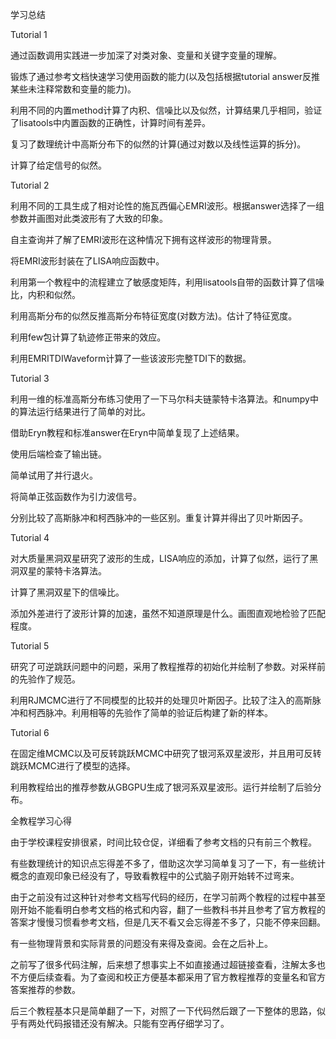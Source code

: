 学习总结


Tutorial 1

通过函数调用实践进一步加深了对类对象、变量和关键字变量的理解。

锻炼了通过参考文档快速学习使用函数的能力(以及包括根据tutorial answer反推某些未注释常数和变量的能力)。

利用不同的内置method计算了内积、信噪比以及似然，计算结果几乎相同，验证了lisatools中内置函数的正确性，计算时间有差异。

复习了数理统计中高斯分布下的似然的计算(通过对数以及线性运算的拆分)。

计算了给定信号的似然。






Tutorial 2

利用不同的工具生成了相对论性的施瓦西偏心EMRI波形。根据answer选择了一组参数并画图对此类波形有了大致的印象。

自主查询并了解了EMRI波形在这种情况下拥有这样波形的物理背景。


将EMRI波形封装在了LISA响应函数中。

利用第一个教程中的流程建立了敏感度矩阵，利用lisatools自带的函数计算了信噪比，内积和似然。

利用高斯分布的似然反推高斯分布特征宽度(对数方法)。估计了特征宽度。

利用few包计算了轨迹修正带来的效应。

利用EMRITDIWaveform计算了一些该波形完整TDI下的数据。


Tutorial 3

利用一维的标准高斯分布练习使用了一下马尔科夫链蒙特卡洛算法。和numpy中的算法运行结果进行了简单的对比。

借助Eryn教程和标准answer在Eryn中简单复现了上述结果。

使用后端检查了输出链。

简单试用了并行退火。

将简单正弦函数作为引力波信号。


分别比较了高斯脉冲和柯西脉冲的一些区别。重复计算并得出了贝叶斯因子。


Tutorial 4

对大质量黑洞双星研究了波形的生成，LISA响应的添加，计算了似然，运行了黑洞双星的蒙特卡洛算法。

计算了黑洞双星下的信噪比。

添加外差进行了波形计算的加速，虽然不知道原理是什么。画图直观地检验了匹配程度。



Tutorial 5

研究了可逆跳跃问题中的问题，采用了教程推荐的初始化并绘制了参数。对采样前的先验作了规范。

利用RJMCMC进行了不同模型的比较并的处理贝叶斯因子。比较了注入的高斯脉冲和柯西脉冲。利用相等的先验作了简单的验证后构建了新的样本。


Tutorial 6


在固定维MCMC以及可反转跳跃MCMC中研究了银河系双星波形，并且用可反转跳跃MCMC进行了模型的选择。

利用教程给出的推荐参数从GBGPU生成了银河系双星波形。运行并绘制了后验分布。




全教程学习心得


由于学校课程安排很紧，时间比较仓促，详细看了参考文档的只有前三个教程。

有些数理统计的知识点忘得差不多了，借助这次学习简单复习了一下，有一些统计概念的直观印象已经没有了，导致看教程中的公式脑子刚开始转不过弯来。

由于之前没有过这种针对参考文档写代码的经历，在学习前两个教程的过程中甚至刚开始不能看明白参考文档的格式和内容，翻了一些教科书并且参考了官方教程的答案才慢慢习惯看参考文档，但是几天不看又会忘得差不多了，只能不停来回翻。

有一些物理背景和实际背景的问题没有来得及查阅。会在之后补上。

之前写了很多代码注解，后来想了想事实上不如直接通过超链接查看，注解太多也不方便后续查看。为了查阅和校正方便基本都采用了官方教程推荐的变量名和官方答案推荐的参数。

后三个教程基本只是简单翻了一下，对照了一下代码然后跟了一下整体的思路，似乎有两处代码报错还没有解决。只能有空再仔细学习了。



